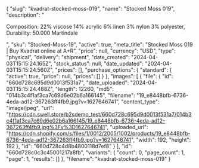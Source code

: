 {
  "slug": "kvadrat-stocked-moss-019",
  "name": "Stocked Moss 019",
  "description": "<p>Composition: 22% viscose 14% acrylic 6% linen 3% nylon 3% polyester, Durability: 50.000 Martindale</p>",
  "sku": "Stocked-Moss-19",
  "active": true,
  "meta_title": "Stocked Moss 019 | Buy Kvadrat online at A+R",
  "price": null,
  "currency": "USD",
  "type": "physical",
  "delivery": "shipment",
  "date_created": "2024-04-03T15:15:24.165Z",
  "stock_status": null,
  "date_updated": "2024-04-03T15:15:24.560Z",
  "prices": [],
  "purchase_options": {
    "standard": {
      "active": true,
      "price": null,
      "prices": []
    }
  },
  "images": [
    {
      "file": {
        "id": "660d728c695d9d0013f531a7",
        "date_uploaded": "2024-04-03T15:15:24.488Z",
        "length": 12260,
        "md5": "014b3c4f1af3ca7c69d6e02b6a166145",
        "filename": "19_e8448bfb-6736-4eda-ad12-367263ff4fb9.jpg?v=1627646741",
        "content_type": "image/jpeg",
        "url": "https://cdn.swell.store/b2sdemo_test/660d728c695d9d0013f531a7/014b3c4f1af3ca7c69d6e02b6a166145/19_e8448bfb-6736-4eda-ad12-367263ff4fb9.jpg%3Fv%3D1627646741",
        "uploaded_url": "https://cdn.shopify.com/s/files/1/0012/2005/1002/products/19_e8448bfb-6736-4eda-ad12-367263ff4fb9.jpg?v=1627646741",
        "width": 192,
        "height": 192
      },
      "id": "660d728c4d8b4800118d7ef8"
    }
  ],
  "id": "660d728c0c3c45001217a8fb",
  "variants": {
    "count": 0,
    "page_count": 1,
    "page": 1,
    "results": []
  },
  "filename": "kvadrat-stocked-moss-019"
}